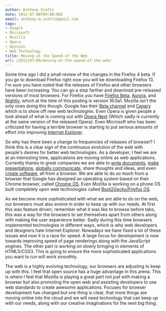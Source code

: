 ```yaml
---
author: Anthony Scotti
date: 2012-07-08T00:00:00Z
email: anthony.m.scotti@gmail.com
tags:
- Google
- Microsoft
- Mozilla
- Opera
- Opinion
- Web Technology
title: Moving at the Speed of the Web
url: /2012/07/08/moving-at-the-speed-of-the-web/
---
```


Some time ago I did a small review of the changes in the Firefox 4 beta. If you go to download Firefox right now you will be downloading Firefox 13. I'm sure you have noted that the releases of Firefox and other browsers have been increasing. You can go a step farther and download pre-released versions of most browsers. For Firefox you have [Firefox Beta](http://www.mozilla.org/en-US/firefox/beta/), [Aurora](http://www.mozilla.org/en-US/firefox/aurora/), and [Nightly](http://nightly.mozilla.org/), which at the time of this posting is version 16.0a1. Mozilla isn't the only ones doing this though. Google has their <a href="https://www.google.com/landing/chrome/beta/">Beta channel</a> and <a href="https://tools.google.com/dlpage/chromesxs/">Canary</a> which is to show off new web technologies. Even Opera is given people a look ahead of what is coming out with <a href="http://www.opera.com/browser/next/">Opera Next</a> (Which sadly is currently at the same version of the released Opera). Even Microsoft who has been criticized for having a terrible browser is starting to put serious amounts of effort into improving <a href="http://ie.microsoft.com/testDrive/">Internet Explorer</a>.

So why has there been a change to frequencies of releases of browser? I think this is a clear sign of the continuous evolution of the web with people's desires for better web technologies. As a developer, I feel we are at an interesting time, applications are moving online as web applications. Currently thanks to great companies we are able to <a href="http://www.google.com/google-d-s/documents/index.html">write documents</a>, <a href="http://www.google.com/google-d-s/documents/index.html">make presentations</a>, <a href="http://www.google.com/+/learnmore/hangouts/">globally communicate</a>, share thoughts and ideas, and even <a href="http://c9.io/">create software</a>, all from a browser. We are able to do so much from a browser that Google has designed an operating system based on their Chrome browser, called <a href="http://www.chromium.org/chromium-os/">Chrome OS</a>. Even Mozilla is working on a phone OS built completely upon web technologies called <a href="http://www.mozilla.org/en-US/b2g/">Boot2Gecko/Firefox OS</a>.

As we become more sophisticated with what we are able to do on the web, our browsers must also evolve in order to keep up with our needs. At first this was feature driven, remember what it was like to browse before tabs, this was a way for the browsers to set themselves apart from others along with making the user experience better. Sadly during this time browsers implemented technologies in different ways, which is why web developers and designers hate Internet Explorer. Nowadays we have fixed a lot of these issues and now it is a race for speed. A large focus for development is now towards improving speed of page renderings along with the JavaScript engines. The other part is working on slowly bringing in elements of HTML5/CSS3. This is going to ensure the more sophisticated applications you want to run will work smoothly.

The web is a highly evolving technology, our browsers are adjusting to keep up with this. I feel that open source has a huge advantage in this arena. This is where I feel that Mozilla is playing a great part not just with making a browser but also promoting the open web and assisting developers to use web standards to create awesome applications. Focuses for browser development has changed but one thing is clear, that more things are moving online into the cloud and we will need technology that can keep up with our needs, along with our creative imaginations for the next big thing.
